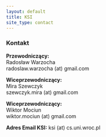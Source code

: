 ```yaml
---
layout: default
title: KSI
site_type: contact
---
```


### Kontakt

**Przewodniczący:**  
Radosław Warzocha  
radoslaw.warzocha (at) gmail.com

**Wiceprzewodniczący:**  
Mira Szewczyk  
szewczyk.mira (at) gmail.com

**Wiceprzewodniczący:**  
Wiktor Mociun  
wiktor.mociun (at) gmail.com

**Adres Email KSI:** ksi (at) cs.uni.wroc.pl

